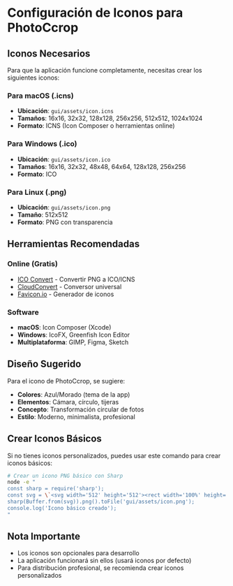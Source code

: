 # Configuración de Iconos para PhotoCcrop

## Iconos Necesarios

Para que la aplicación funcione completamente, necesitas crear los siguientes iconos:

### Para macOS (.icns)
- **Ubicación**: `gui/assets/icon.icns`
- **Tamaños**: 16x16, 32x32, 128x128, 256x256, 512x512, 1024x1024
- **Formato**: ICNS (Icon Composer o herramientas online)

### Para Windows (.ico)
- **Ubicación**: `gui/assets/icon.ico`
- **Tamaños**: 16x16, 32x32, 48x48, 64x64, 128x128, 256x256
- **Formato**: ICO

### Para Linux (.png)
- **Ubicación**: `gui/assets/icon.png`
- **Tamaño**: 512x512
- **Formato**: PNG con transparencia

## Herramientas Recomendadas

### Online (Gratis)
- [ICO Convert](https://icoconvert.com/) - Convertir PNG a ICO/ICNS
- [CloudConvert](https://cloudconvert.com/) - Conversor universal
- [Favicon.io](https://favicon.io/) - Generador de iconos

### Software
- **macOS**: Icon Composer (Xcode)
- **Windows**: IcoFX, Greenfish Icon Editor
- **Multiplataforma**: GIMP, Figma, Sketch

## Diseño Sugerido

Para el icono de PhotoCcrop, se sugiere:
-  **Colores**: Azul/Morado (tema de la app)
-  **Elementos**: Cámara, círculo, tijeras
-  **Concepto**: Transformación circular de fotos
-  **Estilo**: Moderno, minimalista, profesional

## Crear Iconos Básicos

Si no tienes iconos personalizados, puedes usar este comando para crear iconos básicos:

```bash
# Crear un icono PNG básico con Sharp
node -e "
const sharp = require('sharp');
const svg = \`<svg width='512' height='512'><rect width='100%' height='100%' fill='#667eea'/><circle cx='256' cy='256' r='200' fill='white' fill-opacity='0.9'/><text x='256' y='280' text-anchor='middle' font-family='Arial' font-size='120' fill='#667eea'></text></svg>\`;
sharp(Buffer.from(svg)).png().toFile('gui/assets/icon.png');
console.log('Icono básico creado');
"
```

## Nota Importante

- Los iconos son opcionales para desarrollo
- La aplicación funcionará sin ellos (usará iconos por defecto)
- Para distribución profesional, se recomienda crear iconos personalizados
